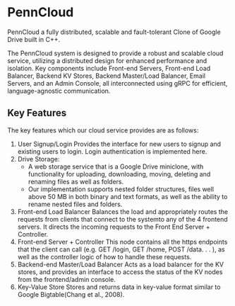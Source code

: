 # PennCloud
PennCloud a fully distributed, scalable and fault-tolerant Clone of Google Drive built in C++.

The PennCloud system is designed to provide a robust and scalable cloud service, utilizing a distributed design for enhanced performance
and isolation. Key components include Front-end Servers, Front-end Load Balancer, Backend KV Stores, Backend Master/Load Balancer,
Email Servers, and an Admin Console, all interconnected using gRPC for efficient, language-agnostic communication.

## Key Features
The key features which our cloud service provides are as follows:
1. User Signup/Login Provides the interface for new users to signup and existing users to login. Login authentication is implemented here.
2. Drive Storage:
   - A web storage service that is a Google Drive miniclone, with functionality for uploading, downloading, moving, deleting and renaming files as well as folders.
   - Our implementation supports nested folder structures, files well above 50 MB in both binary and text formats, as well as the ability to rename nested files and folders.
4. Front-end Load Balancer Balances the load and appropriately routes the requests from clients that connect to the systemto any of the 4 frontend servers. It directs the incoming requests to the Front End Server + Controller.
5. Front-end Server + Controller This node contains all the https endpoints that the client can call (e.g. GET /login, GET /home, POST /data. . . ), as well as the controller logic of how to handle these requests.
4. Backend-end Master/Load Balancer Acts as a load balancer for the KV stores, and provides an interface to access the status of the KV nodes from the frontend/admin console.
5. Key-Value Store Stores and returns data in key-value format similar to Google Bigtable(Chang et al., 2008).


